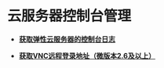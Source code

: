 # 云服务器控制台管理<a name="ecs_03_1600"></a>

-   **[获取弹性云服务器的控制台日志](获取弹性云服务器的控制台日志.md)**  

-   **[获取VNC远程登录地址（微版本2.6及以上）](获取VNC远程登录地址（微版本2-6及以上）.md)**  


